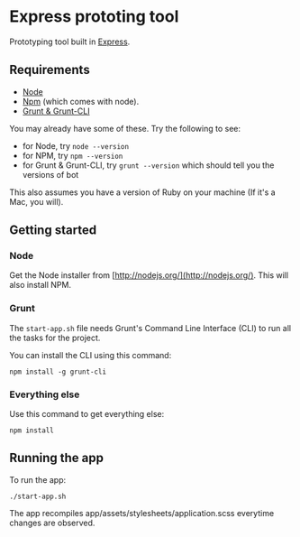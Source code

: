 # Express prototing tool

Prototyping tool built in [Express](http://expressjs.com/).

## Requirements

* [Node](http://nodejs.org/)
* [Npm](https://npmjs.org/) (which comes with node).
* [Grunt & Grunt-CLI](http://gruntjs.com/)

You may already have some of these. Try the following to see:

* for Node, try `node --version`
* for NPM, try `npm --version`
* for Grunt & Grunt-CLI, try `grunt --version` which should tell you the versions of bot

This also assumes you have a version of Ruby on your machine (If it's a Mac, you will).

## Getting started

### Node

Get the Node installer from [http://nodejs.org/](http://nodejs.org/). This will also install NPM.

### Grunt

The `start-app.sh` file needs Grunt's Command Line Interface (CLI) to run all the tasks for the project.

You can install the CLI using this command:

    npm install -g grunt-cli

### Everything else

Use this command to get everything else:

    npm install

## Running the app

To run the app:

    ./start-app.sh

The app recompiles app/assets/stylesheets/application.scss everytime changes are observed.
